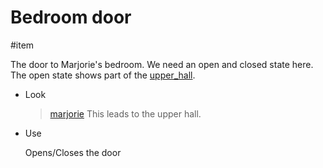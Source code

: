 # Bedroom door

#item

The door to Marjorie's bedroom. We need an open and closed state here. The open state shows part of the [upper_hall](../locations/upper_hall.md).

- Look

  > [marjorie](characters/marjorie.md)
  > This leads to the upper hall.

- Use

  Opens/Closes the door